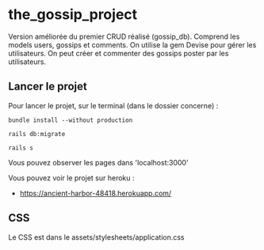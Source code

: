 # the_gossip_project

Version améliorée du premier CRUD réalisé (gossip_db). Comprend les models users, gossips et comments. On utilise la gem Devise pour gérer les utilisateurs. On peut créer et commenter des gossips poster par les utilisateurs.

## Lancer le projet
Pour lancer le projet, sur le terminal (dans le dossier concerne) :
```
bundle install --without production
```

```
rails db:migrate
```

```
rails s
```

Vous pouvez observer les pages dans 'localhost:3000'

Vous pouvez voir le projet sur heroku : 

* https://ancient-harbor-48418.herokuapp.com/

## CSS
Le CSS est dans le assets/stylesheets/application.css
